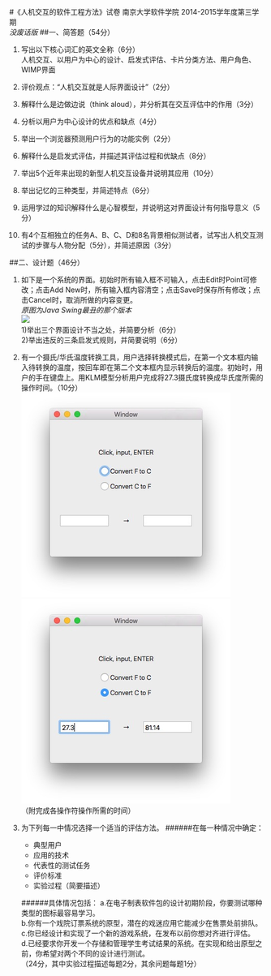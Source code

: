 #《人机交互的软件工程方法》试卷
南京大学软件学院 2014-2015学年度第三学期  
*没废话版*
##一、简答题（54分）
1. 写出以下核心词汇的英文全称（6分）  
人机交互、以用户为中心的设计、启发式评估、卡片分类方法、用户角色、WIMP界面

2. 评价观点：“人机交互就是人际界面设计”（2分）

3. 解释什么是边做边说（think aloud），并分析其在交互评估中的作用（3分）

4. 分析以用户为中心设计的优点和缺点（4分）

5. 举出一个浏览器预测用户行为的功能实例（2分）

6. 解释什么是启发式评估，并描述其评估过程和优缺点（8分）

7. 举出5个近年来出现的新型人机交互设备并说明其应用（10分）

8. 举出记忆的三种类型，并简述特点（6分）

9. 运用学过的知识解释什么是心智模型，并说明这对界面设计有何指导意义（5分）

10. 有4个互相独立的任务A、B、C、D和8名背景相似测试者，试写出人机交互测试的步骤与人物分配（5分），并简述原因（3分）

##二、设计题（46分）
1. 如下是一个系统的界面。初始时所有输入框不可输入，点击Edit时Point可修改；点击Add New时，所有输入框内容清空；点击Save时保存所有修改；点击Cancel时，取消所做的内容变更。  
*原图为Java Swing最丑的那个版本*  
![](https://raw.githubusercontent.com/miaoxw/Notes-in-semester-2015-Spring/master/Human-Compupter%20Interaction/paper/Figure%202.1.png)  
	1)举出三个界面设计不当之处，并简要分析（6分）  
	2)举出违反的三条启发式规则，并简要说明（6分）

2. 有一个摄氏/华氏温度转换工具，用户选择转换模式后，在第一个文本框内输入待转换的温度，按回车即在第二个文本框内显示转换后的温度。初始时，用户的手在键盘上。用KLM模型分析用户完成将27.3摄氏度转换成华氏度所需的操作时间。（10分） 
![](Figure%202.2.1.jpg)   
![](Figure%202.2.2.png)   
（附完成各操作符操作所需的时间）

3. 为下列每一中情况选择一个适当的评估方法。
	######在每一种情况中确定：  
	*  典型用户
	*  应用的技术
	*  代表性的测试任务
	*  评价标准
	*  实验过程（简要描述）
	
	######具体情况包括：
	a.在电子制表软件包的设计初期阶段，你要测试哪种类型的图标最容易学习。  
	b.你有一个戏院订票系统的原型，潜在的戏迷应用它能减少在售票处前排队。  
	c.你已经设计和实现了一个新的游戏系统，在发布以前你想对齐进行评估。  
	d.已经要求你开发一个存储和管理学生考试结果的系统。在实现和给出原型之前，你希望对两个不同的设计进行测试。  
	（24分，其中实验过程描述每题2分，其余问题每题1分）

